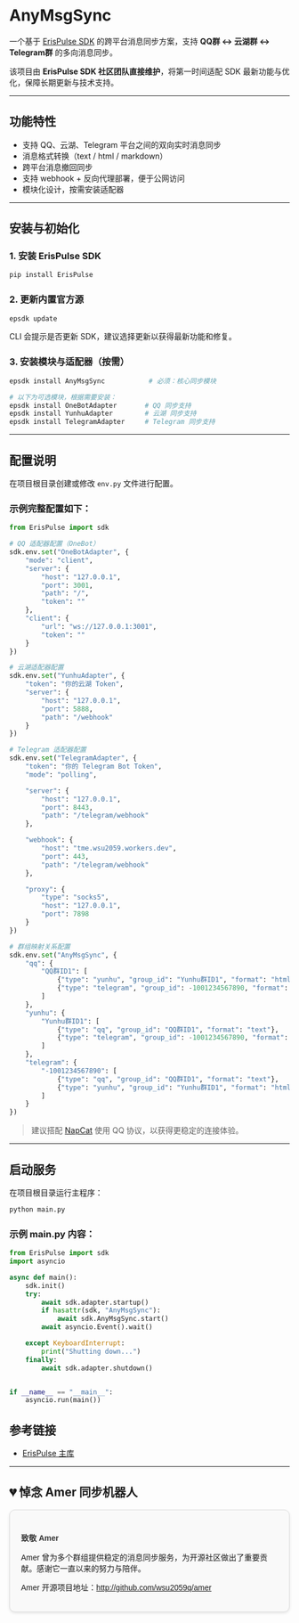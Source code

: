 # AnyMsgSync

一个基于 [ErisPulse SDK](https://github.com/ErisPulse/ErisPulse) 的跨平台消息同步方案，支持 **QQ群 ↔ 云湖群 ↔ Telegram群** 的多向消息同步。

该项目由 **ErisPulse SDK 社区团队直接维护**，将第一时间适配 SDK 最新功能与优化，保障长期更新与技术支持。

---

## 功能特性

- 支持 QQ、云湖、Telegram 平台之间的双向实时消息同步
- 消息格式转换（text / html / markdown）
- 跨平台消息撤回同步
- 支持 webhook + 反向代理部署，便于公网访问
- 模块化设计，按需安装适配器

---

## 安装与初始化

### 1. 安装 ErisPulse SDK

```bash
pip install ErisPulse
```

### 2. 更新内置官方源

```bash
epsdk update
```

CLI 会提示是否更新 SDK，建议选择更新以获得最新功能和修复。

### 3. 安装模块与适配器（按需）

```bash
epsdk install AnyMsgSync           # 必须：核心同步模块

# 以下为可选模块，根据需要安装：
epsdk install OneBotAdapter       # QQ 同步支持
epsdk install YunhuAdapter        # 云湖 同步支持
epsdk install TelegramAdapter     # Telegram 同步支持
```

---

## 配置说明

在项目根目录创建或修改 `env.py` 文件进行配置。

### 示例完整配置如下：

```python
from ErisPulse import sdk

# QQ 适配器配置（OneBot）
sdk.env.set("OneBotAdapter", {
    "mode": "client",
    "server": {
        "host": "127.0.0.1",
        "port": 3001,
        "path": "/",
        "token": ""
    },
    "client": {
        "url": "ws://127.0.0.1:3001",
        "token": ""
    }
})

# 云湖适配器配置
sdk.env.set("YunhuAdapter", {
    "token": "你的云湖 Token",
    "server": {
        "host": "127.0.0.1",
        "port": 5888,
        "path": "/webhook"
    }
})

# Telegram 适配器配置
sdk.env.set("TelegramAdapter", {
    "token": "你的 Telegram Bot Token",
    "mode": "polling",

    "server": {
        "host": "127.0.0.1",
        "port": 8443,
        "path": "/telegram/webhook"
    },

    "webhook": {
        "host": "tme.wsu2059.workers.dev",
        "port": 443,
        "path": "/telegram/webhook"
    },

    "proxy": {
        "type": "socks5",
        "host": "127.0.0.1",
        "port": 7898
    }
})

# 群组映射关系配置
sdk.env.set("AnyMsgSync", {
    "qq": {
        "QQ群ID1": [
            {"type": "yunhu", "group_id": "Yunhu群ID1", "format": "html"},
            {"type": "telegram", "group_id": -1001234567890, "format": "markdown"}
        ]
    },
    "yunhu": {
        "Yunhu群ID1": [
            {"type": "qq", "group_id": "QQ群ID1", "format": "text"},
            {"type": "telegram", "group_id": -1001234567890, "format": "markdown"}
        ]
    },
    "telegram": {
        "-1001234567890": [
            {"type": "qq", "group_id": "QQ群ID1", "format": "text"},
            {"type": "yunhu", "group_id": "Yunhu群ID1", "format": "html"}
        ]
    }
})
```

> 建议搭配 [NapCat](https://github.com/NapNeko/NapCatQQ) 使用 QQ 协议，以获得更稳定的连接体验。

---

## 启动服务

在项目根目录运行主程序：

```bash
python main.py
```

### 示例 main.py 内容：

```python
from ErisPulse import sdk
import asyncio

async def main():
    sdk.init()
    try:
        await sdk.adapter.startup()
        if hasattr(sdk, "AnyMsgSync"):
            await sdk.AnyMsgSync.start()
        await asyncio.Event().wait()

    except KeyboardInterrupt:
        print("Shutting down...")
    finally:
        await sdk.adapter.shutdown()


if __name__ == "__main__":
    asyncio.run(main())
```

## 参考链接
- [ErisPulse 主库](https://github.com/ErisPulse/ErisPulse/)

---

## 💔 悼念 Amer 同步机器人

<div style="background-color: #f9f9f9; border: 1px solid #ddd; border-radius: 10px; padding: 20px; font-family: Arial, sans-serif; box-shadow: 0 2px 5px rgba(0,0,0,0.1);">
    <h4 style="color: #333; margin-bottom: 15px;">致敬 Amer</h4>
    <p>Amer 曾为多个群组提供稳定的消息同步服务，为开源社区做出了重要贡献。感谢它一直以来的努力与陪伴。</p>
    <p>Amer 开源项目地址：<a href="Amer">http://github.com/wsu2059q/amer</a></p>
</div>

